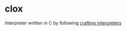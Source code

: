 # clox

Interpreter written in C by following [crafting interpreters](http://www.craftinginterpreters.com/chunks-of-bytecode.html)
